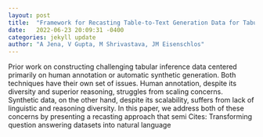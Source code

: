 ```yaml
---
layout: post
title:  "Framework for Recasting Table-to-Text Generation Data for Tabular Inference"
date:   2022-06-23 20:09:31 -0400
categories: jekyll update
author: "A Jena, V Gupta, M Shrivastava, JM Eisenschlos"
---
```

Prior work on constructing challenging tabular inference data centered primarily on human annotation or automatic synthetic generation. Both techniques have their own set of issues. Human annotation, despite its diversity and superior reasoning, struggles from scaling concerns. Synthetic data, on the other hand, despite its scalability, suffers from lack of linguistic and reasoning diversity. In this paper, we address both of these concerns by presenting a recasting approach that semi 
Cites: Transforming question answering datasets into natural language